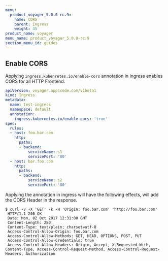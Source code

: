 ```yaml
---
menu:
  product_voyager_5.0.0-rc.9:
    name: CORS
    parent: ingress
    weight: 45
product_name: voyager
menu_name: product_voyager_5.0.0-rc.9
section_menu_id: guides
---
```



## Enable CORS
Applying `ingress.kubenretes.io/enable-cors` annotation in ingress enables CORS for all HTTP Frontend.

```yaml
apiVersion: voyager.appscode.com/v1beta1
kind: Ingress
metadata:
  name: test-ingress
  namespace: default
  annotation:
    ingress.kubernetes.io/enable-cors: 'true'
spec:
  rules:
  - host: foo.bar.com
    http:
      paths:
      - backend:
          serviceName: s1
          servicePort: '80'
  - host: bar.foo.com
    http:
      paths:
      - backend:
          serviceName: s2
          servicePort: '80'
```

Applying the annotation in ingress will have the following effects, will add the CORS Header in the response.
```
$ curl -v -X 'GET' -k -H 'Origin: foo.bar.com' 'http://foo.bar.com'
 HTTP/1.1 200 OK
 Date: Mon, 02 Oct 2017 12:31:00 GMT
 Content-Length: 280
 Content-Type: text/plain; charset=utf-8
 Access-Control-Allow-Origin: foo.bar.com
 Access-Control-Allow-Methods: GET, HEAD, OPTIONS, POST, PUT
 Access-Control-Allow-Credentials: true
 Access-Control-Allow-Headers: Origin, Accept, X-Requested-With, Content-Type, Access-Control-Request-Method, Access-Control-Request-Headers, Authorization

```
